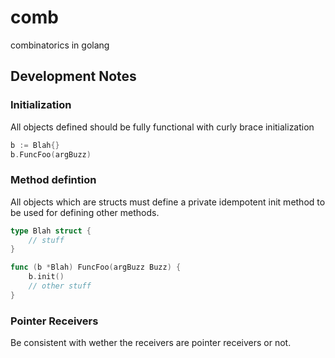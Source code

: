 # comb
combinatorics in golang

## Development Notes

### Initialization

All objects defined should be fully functional
with curly brace initialization

```go
b := Blah{}
b.FuncFoo(argBuzz)
```

### Method defintion

All objects which are structs
must define a private idempotent init method
to be used for defining other methods.

```go
type Blah struct {
    // stuff
}

func (b *Blah) FuncFoo(argBuzz Buzz) {
    b.init()
    // other stuff
}
```

### Pointer Receivers

Be consistent with wether the receivers are
pointer receivers or not.
